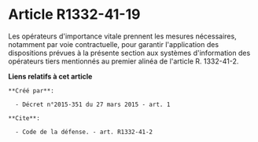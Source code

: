 # Article R1332-41-19

Les opérateurs d'importance vitale prennent les mesures nécessaires, notamment par voie contractuelle, pour garantir
l'application des dispositions prévues à la présente section aux systèmes d'information des opérateurs tiers mentionnés au
premier alinéa de l'article R. 1332-41-2.

**Liens relatifs à cet article**

	**Créé par**:

	  - Décret n°2015-351 du 27 mars 2015 - art. 1

	**Cite**:

	  - Code de la défense. - art. R1332-41-2
